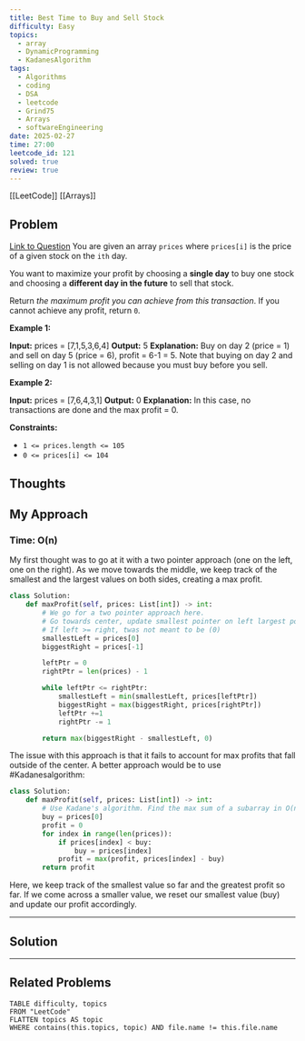 ```yaml
---
title: Best Time to Buy and Sell Stock
difficulty: Easy
topics:
  - array
  - DynamicProgramming
  - KadanesAlgorithm
tags:
  - Algorithms
  - coding
  - DSA
  - leetcode
  - Grind75
  - Arrays
  - softwareEngineering
date: 2025-02-27
time: 27:00
leetcode_id: 121
solved: true
review: true
---
```

[[LeetCode]]
[[Arrays]]
## Problem
[Link to Question](https://leetcode.com/problems/best-time-to-buy-and-sell-stock/submissions/1557660954/)
You are given an array `prices` where `prices[i]` is the price of a given stock on the `ith` day.

You want to maximize your profit by choosing a **single day** to buy one stock and choosing a **different day in the future** to sell that stock.

Return _the maximum profit you can achieve from this transaction_. If you cannot achieve any profit, return `0`.

**Example 1:**

**Input:** prices = [7,1,5,3,6,4]
**Output:** 5
**Explanation:** Buy on day 2 (price = 1) and sell on day 5 (price = 6), profit = 6-1 = 5.
Note that buying on day 2 and selling on day 1 is not allowed because you must buy before you sell.

**Example 2:**

**Input:** prices = [7,6,4,3,1]
**Output:** 0
**Explanation:** In this case, no transactions are done and the max profit = 0.

**Constraints:**

- `1 <= prices.length <= 105`
- `0 <= prices[i] <= 104`

## Thoughts


## My Approach
### Time: O(n)

My first thought was to go at it with a two pointer approach (one on the left, one on the right). As we move towards the middle, we keep track of the smallest and the largest values on both sides, creating a max profit.
```python
class Solution:
    def maxProfit(self, prices: List[int]) -> int:
        # We go for a two pointer approach here. 
        # Go towards center, update smallest pointer on left largest pointer on right
        # If left >= right, twas not meant to be (0)
        smallestLeft = prices[0]
        biggestRight = prices[-1]

        leftPtr = 0
        rightPtr = len(prices) - 1

        while leftPtr <= rightPtr:
            smallestLeft = min(smallestLeft, prices[leftPtr])
            biggestRight = max(biggestRight, prices[rightPtr])
            leftPtr +=1
            rightPtr -= 1

        return max(biggestRight - smallestLeft, 0)
```
The issue with this approach is that it fails to account for max profits that fall outside of the center. A better approach would be to use #Kadanesalgorithm:
```python
class Solution:
    def maxProfit(self, prices: List[int]) -> int:
        # Use Kadane's algorithm. Find the max sum of a subarray in O(n)
        buy = prices[0]
        profit = 0
        for index in range(len(prices)):
            if prices[index] < buy:
                buy = prices[index]
            profit = max(profit, prices[index] - buy)
        return profit
```
Here, we keep track of the smallest value so far and the greatest profit so far. If we come across a smaller value, we reset our smallest value (buy) and update our profit accordingly.

---
## Solution




---
## Related Problems
```dataview
TABLE difficulty, topics
FROM "LeetCode"
FLATTEN topics AS topic
WHERE contains(this.topics, topic) AND file.name != this.file.name
```